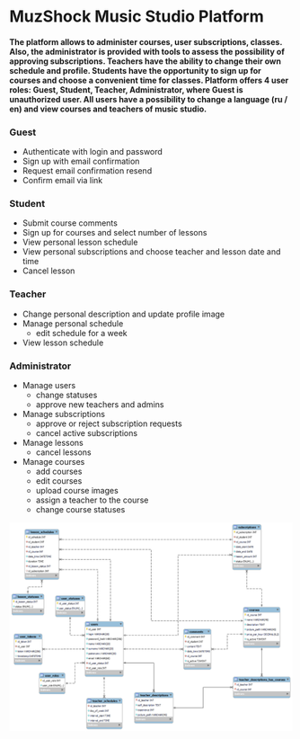 # MuzShock Music Studio Platform

#### The platform allows to administer courses, user subscriptions, classes. Also, the administrator is provided with tools to assess the possibility of approving subscriptions. Teachers have the ability to change their own schedule and profile. Students have the opportunity to sign up for courses and choose a convenient time for classes. Platform offers 4 user roles: Guest, Student, Teacher, Administrator, where Guest is unauthorized user. All users have a possibility to change a language (ru / en) and view courses and teachers of music studio.



### Guest

- Authenticate with login and password
- Sign up with email confirmation
- Request email confirmation resend
- Confirm email via link



### Student

- Submit course comments
- Sign up for courses and select number of lessons
- View personal lesson schedule
- View personal subscriptions and choose teacher and lesson date and time
- Cancel lesson



### Teacher

- Change personal description and update profile image
- Manage personal schedule
  - edit schedule for a week
- View lesson schedule



### Administrator

- Manage users
  - change statuses
  - approve new teachers and admins
- Manage subscriptions
  - approve or reject subscription requests
  - cancel active subscriptions
- Manage lessons
  - cancel lessons
- Manage courses
  - add courses
  - edit courses
  - upload course images
  - assign a teacher to the course
  - change course statuses



![database](sql/database.png)